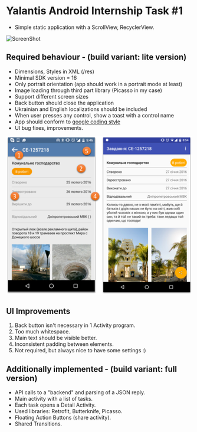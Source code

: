 # Yalantis Android Internship Task #1
* Simple static application with a ScrollView, RecyclerView.

![ScreenShot](yalantis_1task.gif)

## Required behaviour - (build variant: lite version)
* Dimensions, Styles in XML (/res)
* Minimal SDK version = 16
* Only portrait orientation (app should work in a portrait mode at least)
* Image loading through third part library (Picasso in my case)
* Support different screen sizes
* Back button should close the application
* Ukrainian and English localizations should be included
* When user presses any control, show a toast with a control name
* App should conform to [google coding style](https://source.android.com/source/code-style.html)
* UI bug fixes, improvements.

![ScreenShot](yalantis_1task.png)

## UI Improvements
1. Back button isn't necessary in 1 Activity program.
2. Too much whitespace.
3. Main text should be visible better.
4. Inconsistent padding between elements.
5. Not required, but always nice to have some settings :)

## Additionally implemented - (build variant: full version)
* API calls to a "backend" and parsing of a JSON reply.
* Main activity with a list of tasks.
* Each task opens a Detail Activity.
* Used libraries: Retrofit, Butterknife, Picasso.
* Floating Action Buttons (share activity).
* Shared Transitions.
